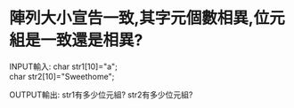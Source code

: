 
# 陣列大小宣告一致,其字元個數相異,位元組是一致還是相異?

INPUT輸入:
char str1[10]="a";		
char str2[10]="Sweethome";

OUTPUT輸出:
str1有多少位元組?
str2有多少位元組?
